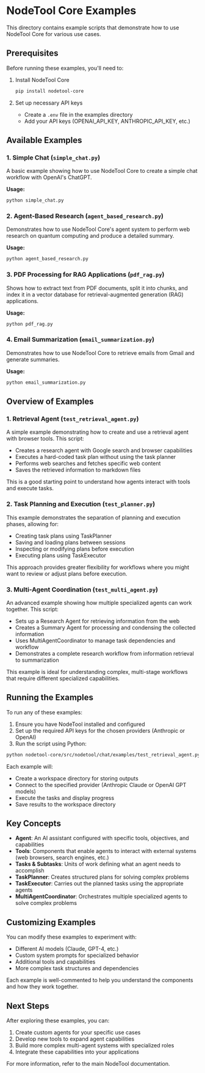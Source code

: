 # NodeTool Core Examples

This directory contains example scripts that demonstrate how to use NodeTool Core for various use cases.

## Prerequisites

Before running these examples, you'll need to:

1. Install NodeTool Core

   ```bash
   pip install nodetool-core
   ```

2. Set up necessary API keys
   - Create a `.env` file in the examples directory
   - Add your API keys (OPENAI_API_KEY, ANTHROPIC_API_KEY, etc.)

## Available Examples

### 1. Simple Chat (`simple_chat.py`)

A basic example showing how to use NodeTool Core to create a simple chat workflow with OpenAI's ChatGPT.

**Usage:**

```bash
python simple_chat.py
```

### 2. Agent-Based Research (`agent_based_research.py`)

Demonstrates how to use NodeTool Core's agent system to perform web research on quantum computing and produce a detailed summary.

**Usage:**

```bash
python agent_based_research.py
```

### 3. PDF Processing for RAG Applications (`pdf_rag.py`)

Shows how to extract text from PDF documents, split it into chunks, and index it in a vector database for retrieval-augmented generation (RAG) applications.

**Usage:**

```bash
python pdf_rag.py
```

### 4. Email Summarization (`email_summarization.py`)

Demonstrates how to use NodeTool Core to retrieve emails from Gmail and generate summaries.

**Usage:**

```bash
python email_summarization.py
```

## Overview of Examples

### 1. Retrieval Agent (`test_retrieval_agent.py`)

A simple example demonstrating how to create and use a retrieval agent with browser tools. This script:

- Creates a research agent with Google search and browser capabilities
- Executes a hard-coded task plan without using the task planner
- Performs web searches and fetches specific web content
- Saves the retrieved information to markdown files

This is a good starting point to understand how agents interact with tools and execute tasks.

### 2. Task Planning and Execution (`test_planner.py`)

This example demonstrates the separation of planning and execution phases, allowing for:

- Creating task plans using TaskPlanner
- Saving and loading plans between sessions
- Inspecting or modifying plans before execution
- Executing plans using TaskExecutor

This approach provides greater flexibility for workflows where you might want to review or adjust plans before execution.

### 3. Multi-Agent Coordination (`test_multi_agent.py`)

An advanced example showing how multiple specialized agents can work together. This script:

- Sets up a Research Agent for retrieving information from the web
- Creates a Summary Agent for processing and condensing the collected information
- Uses MultiAgentCoordinator to manage task dependencies and workflow
- Demonstrates a complete research workflow from information retrieval to summarization

This example is ideal for understanding complex, multi-stage workflows that require different specialized capabilities.

## Running the Examples

To run any of these examples:

1. Ensure you have NodeTool installed and configured
2. Set up the required API keys for the chosen providers (Anthropic or OpenAI)
3. Run the script using Python:

```bash
python nodetool-core/src/nodetool/chat/examples/test_retrieval_agent.py
```

Each example will:

- Create a workspace directory for storing outputs
- Connect to the specified provider (Anthropic Claude or OpenAI GPT models)
- Execute the tasks and display progress
- Save results to the workspace directory

## Key Concepts

- **Agent**: An AI assistant configured with specific tools, objectives, and capabilities
- **Tools**: Components that enable agents to interact with external systems (web browsers, search engines, etc.)
- **Tasks & Subtasks**: Units of work defining what an agent needs to accomplish
- **TaskPlanner**: Creates structured plans for solving complex problems
- **TaskExecutor**: Carries out the planned tasks using the appropriate agents
- **MultiAgentCoordinator**: Orchestrates multiple specialized agents to solve complex problems

## Customizing Examples

You can modify these examples to experiment with:

- Different AI models (Claude, GPT-4, etc.)
- Custom system prompts for specialized behavior
- Additional tools and capabilities
- More complex task structures and dependencies

Each example is well-commented to help you understand the components and how they work together.

## Next Steps

After exploring these examples, you can:

1. Create custom agents for your specific use cases
2. Develop new tools to expand agent capabilities
3. Build more complex multi-agent systems with specialized roles
4. Integrate these capabilities into your applications

For more information, refer to the main NodeTool documentation.
